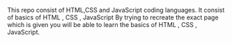 This repo consist of HTML,CSS and JavaScript coding languages.
It consist of basics of HTML , CSS , JavaScript
By trying to recreate the exact page which is given you will be able to learn the basics of HTML , CSS , JavaScript.
